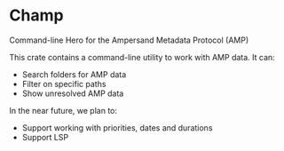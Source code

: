# Champ

Command-line Hero for the Ampersand Metadata Protocol (AMP)

This crate contains a command-line utility to work with AMP data. It can:
- Search folders for AMP data
- Filter on specific paths
- Show unresolved AMP data

In the near future, we plan to:
- Support working with priorities, dates and durations
- Support LSP
